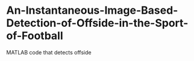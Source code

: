 # An-Instantaneous-Image-Based-Detection-of-Offside-in-the-Sport-of-Football
MATLAB code that detects offside 
